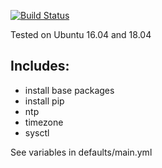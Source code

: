 [![Build Status](https://travis-ci.org/viasite-ansible/ansible-role-common.svg?branch=master)](https://travis-ci.org/viasite-ansible/ansible-role-common)

Tested on Ubuntu 16.04 and 18.04

## Includes:
- install base packages
- install pip
- ntp
- timezone
- sysctl

See variables in defaults/main.yml